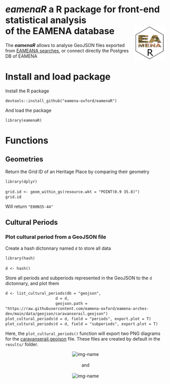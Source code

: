 # ***eamenaR*** a R package for front-end statistical analysis <br> of the EAMENA database <img src="https://raw.githubusercontent.com/eamena-oxford/eamena-arches-dev/main/www/eamenaR_logo.png" width='100px' align="right"/>

The ***eamenaR*** allows to analyse GeoJSON files exported from [EAMEANA searches](https://github.com/eamena-oxford/eamena-arches-dev/tree/main/data/geojson#readme), or connect directly the Postgres DB of EAMENA

# Install and load package

Install the R package

```
devtools::install_github("eamena-oxford/eamenaR")
```

And load the package

```
library(eamenaR)
```

# Functions

## Geometries

Return the Grid ID of an Heritage Place by comparing their geometry

```
library(dplyr)

grid.id <- geom_within_gs(resource.wkt = "POINT(0.9 35.8)")
grid.id
```
Will return `"E00N35-44"`
## Cultural Periods
### Plot cultural period from a GeoJSON file

Create a hash dictonnary named `d` to store all data

```
library(hash)

d <- hash()
```

Store all periods and subperiods represented in the GeoJSON to the `d` dictonnary, and plot them

```
d <- list_cultural_periods(db = "geojson", 
                      d = d, 
                      geojson.path = "https://raw.githubusercontent.com/eamena-oxford/eamena-arches-dev/main/data/geojson/caravanserail.geojson")
plot_cultural_periods(d = d, field = "periods", export.plot = T)
plot_cultural_periods(d = d, field = "subperiods", export.plot = T)
```
Here, the `plot_cultural_periods()` function will export two PNG diagrams for the [caravanserail.geojson](https://github.com/eamena-oxford/eamena-arches-dev/blob/main/data/geojson/caravanserail.geojson) file. These files are created by default in the `results/` folder.

<p align="center">
  <img alt="img-name" src="https://raw.githubusercontent.com/eamena-oxford/eamenaR/main/results/cultural_periods_byeamenaid.png" width="500">
<br><br>
and 
<br><br>
  <img alt="img-name" src="https://raw.githubusercontent.com/eamena-oxford/eamenaR/main/results/cultural_subperiods_byeamenaid.png" width="500">
</p>

